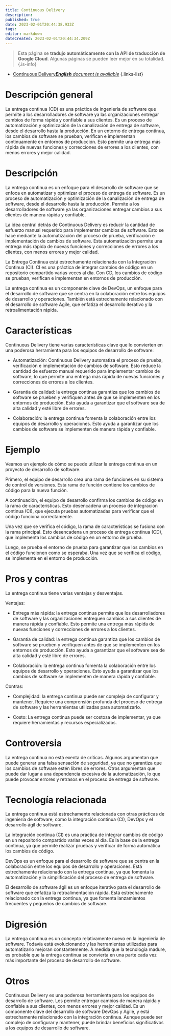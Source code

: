 ```yaml
---
title: Continuous Delivery
description: 
published: true
date: 2023-02-01T20:44:38.933Z
tags: 
editor: markdown
dateCreated: 2023-02-01T20:44:34.209Z
---
```


> Esta página se **tradujo automáticamente con la API de traducción de Google Cloud**.
Algunas páginas se pueden leer mejor en su totalidad.{.is-info}



- [Continuous Delivery***English** document is available*](/en/Knowledge-base/Dictionary/continuous-delivery)
{.links-list}


# Descripción general
La entrega continua (CD) es una práctica de ingeniería de software que permite a los desarrolladores de software ya las organizaciones entregar cambios de forma rápida y confiable a sus clientes. Es un proceso de automatización y optimización de la canalización de entrega de software, desde el desarrollo hasta la producción. En un entorno de entrega continua, los cambios de software se prueban, verifican e implementan continuamente en entornos de producción. Esto permite una entrega más rápida de nuevas funciones y correcciones de errores a los clientes, con menos errores y mejor calidad.

# Descripción
La entrega continua es un enfoque para el desarrollo de software que se enfoca en automatizar y optimizar el proceso de entrega de software. Es un proceso de automatización y optimización de la canalización de entrega de software, desde el desarrollo hasta la producción. Permite a los desarrolladores de software ya las organizaciones entregar cambios a sus clientes de manera rápida y confiable.

La idea central detrás de Continuous Delivery es reducir la cantidad de esfuerzo manual requerido para implementar cambios de software. Esto se hace mediante la automatización del proceso de prueba, verificación e implementación de cambios de software. Esta automatización permite una entrega más rápida de nuevas funciones y correcciones de errores a los clientes, con menos errores y mejor calidad.

La Entrega Continua está estrechamente relacionada con la Integración Continua (CI). CI es una práctica de integrar cambios de código en un repositorio compartido varias veces al día. Con CD, los cambios de código se prueban, verifican e implementan en entornos de producción.

La entrega continua es un componente clave de DevOps, un enfoque para el desarrollo de software que se centra en la colaboración entre los equipos de desarrollo y operaciones. También está estrechamente relacionado con el desarrollo de software Agile, que enfatiza el desarrollo iterativo y la retroalimentación rápida.

# Características
Continuous Delivery tiene varias características clave que lo convierten en una poderosa herramienta para los equipos de desarrollo de software:

* Automatización: Continuous Delivery automatiza el proceso de prueba, verificación e implementación de cambios de software. Esto reduce la cantidad de esfuerzo manual requerido para implementar cambios de software, lo que permite una entrega más rápida de nuevas funciones y correcciones de errores a los clientes.

* Garantía de calidad: la entrega continua garantiza que los cambios de software se prueben y verifiquen antes de que se implementen en los entornos de producción. Esto ayuda a garantizar que el software sea de alta calidad y esté libre de errores.

* Colaboración: la entrega continua fomenta la colaboración entre los equipos de desarrollo y operaciones. Esto ayuda a garantizar que los cambios de software se implementen de manera rápida y confiable.

# Ejemplo
Veamos un ejemplo de cómo se puede utilizar la entrega continua en un proyecto de desarrollo de software.

Primero, el equipo de desarrollo crea una rama de funciones en su sistema de control de versiones. Esta rama de función contiene los cambios de código para la nueva función.

A continuación, el equipo de desarrollo confirma los cambios de código en la rama de características. Esto desencadena un proceso de integración continua (CI), que ejecuta pruebas automatizadas para verificar que el código funciona correctamente.

Una vez que se verifica el código, la rama de características se fusiona con la rama principal. Esto desencadena un proceso de entrega continua (CD), que implementa los cambios de código en un entorno de prueba.

Luego, se prueba el entorno de prueba para garantizar que los cambios en el código funcionen como se esperaba. Una vez que se verifica el código, se implementa en el entorno de producción.

# Pros y contras
La entrega continua tiene varias ventajas y desventajas.

Ventajas:

* Entrega más rápida: la entrega continua permite que los desarrolladores de software y las organizaciones entreguen cambios a sus clientes de manera rápida y confiable. Esto permite una entrega más rápida de nuevas funciones y correcciones de errores a los clientes.

* Garantía de calidad: la entrega continua garantiza que los cambios de software se prueben y verifiquen antes de que se implementen en los entornos de producción. Esto ayuda a garantizar que el software sea de alta calidad y esté libre de errores.

* Colaboración: la entrega continua fomenta la colaboración entre los equipos de desarrollo y operaciones. Esto ayuda a garantizar que los cambios de software se implementen de manera rápida y confiable.

Contras:

* Complejidad: la entrega continua puede ser compleja de configurar y mantener. Requiere una comprensión profunda del proceso de entrega de software y las herramientas utilizadas para automatizarlo.

* Costo: La entrega continua puede ser costosa de implementar, ya que requiere herramientas y recursos especializados.

# Controversia
La entrega continua no está exenta de críticas. Algunos argumentan que puede generar una falsa sensación de seguridad, ya que no garantiza que los cambios de software estén libres de errores. Otros argumentan que puede dar lugar a una dependencia excesiva de la automatización, lo que puede provocar errores y retrasos en el proceso de entrega de software.

# Tecnología relacionada
La entrega continua está estrechamente relacionada con otras prácticas de ingeniería de software, como la integración continua (CI), DevOps y el desarrollo ágil de software.

La integración continua (CI) es una práctica de integrar cambios de código en un repositorio compartido varias veces al día. Es la base de la entrega continua, ya que permite realizar pruebas y verificar de forma automática los cambios de código.

DevOps es un enfoque para el desarrollo de software que se centra en la colaboración entre los equipos de desarrollo y operaciones. Está estrechamente relacionado con la entrega continua, ya que fomenta la automatización y la simplificación del proceso de entrega de software.

El desarrollo de software ágil es un enfoque iterativo para el desarrollo de software que enfatiza la retroalimentación rápida. Está estrechamente relacionado con la entrega continua, ya que fomenta lanzamientos frecuentes y pequeños de cambios de software.

# Digresión
La entrega continua es un concepto relativamente nuevo en la ingeniería de software. Todavía está evolucionando y las herramientas utilizadas para automatizarlo mejoran constantemente. A medida que la tecnología madure, es probable que la entrega continua se convierta en una parte cada vez más importante del proceso de desarrollo de software.

# Otros
Continuous Delivery es una poderosa herramienta para los equipos de desarrollo de software. Les permite entregar cambios de manera rápida y confiable a sus clientes, con menos errores y mejor calidad. Es un componente clave del desarrollo de software DevOps y Agile, y está estrechamente relacionado con la integración continua. Aunque puede ser complejo de configurar y mantener, puede brindar beneficios significativos a los equipos de desarrollo de software.